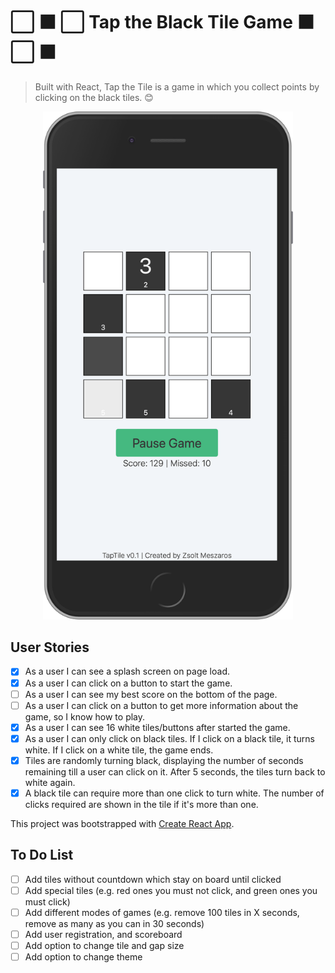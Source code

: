 # ⬜️ ⬛ ️⬜️ Tap the Black Tile Game ⬛️ ⬜ ️⬛️

> Built with React, Tap the Tile is a game in which you collect points by clicking on the black tiles. 😊

<p align="center">
  <img src="preview.png?raw=true" alt="" width="400" />
</p>

## User Stories

- [x] As a user I can see a splash screen on page load.
- [x] As a user I can click on a button to start the game.
- [ ] As a user I can see my best score on the bottom of the page.
- [ ] As a user I can click on a button to get more information about the game, so I know how to play.
- [x] As a user I can see 16 white tiles/buttons after started the game.
- [x] As a user I can only click on black tiles. If I click on a black tile, it turns white. If I click on a white tile, the game ends.
- [x] Tiles are randomly turning black, displaying the number of seconds remaining till a user can click on it. After 5 seconds, the tiles turn back to white again.
- [x] A black tile can require more than one click to turn white. The number of clicks required are shown in the tile if it's more than one.

This project was bootstrapped with [Create React App](https://github.com/facebookincubator/create-react-app).

## To Do List

- [ ] Add tiles without countdown which stay on board until clicked
- [ ] Add special tiles (e.g. red ones you must not click, and green ones you must click)
- [ ] Add different modes of games (e.g. remove 100 tiles in X seconds, remove as many as you can in 30 seconds)
- [ ] Add user registration, and scoreboard
- [ ] Add option to change tile and gap size
- [ ] Add option to change theme
